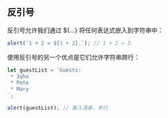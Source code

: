 
## 反引号

反引号允许我们通过 ${…} 将任何表达式嵌入到字符串中：

```js
alert(`1 + 2 = ${1 + 2}.`); // 1 + 2 = 3.
```

使用反引号的另一个优点是它们允许字符串跨行： 

```js 
let guestList = `Guests:
 * John
 * Pete
 * Mary
`;

alert(guestList); // 客人清单，多行
```
